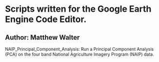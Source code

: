 # Scripts written for the Google Earth Engine Code Editor.

## Author: Matthew Walter

NAIP_Principal_Component_Analysis: Run a Principal Component Analysis (PCA) on the four band National Agriculture Imagery Program (NAIP) data.
